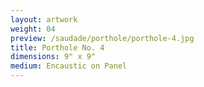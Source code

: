 ```yaml
---
layout: artwork
weight: 04
preview: /saudade/porthole/porthole-4.jpg
title: Porthole No. 4
dimensions: 9" x 9"
medium: Encaustic on Panel
---
```

